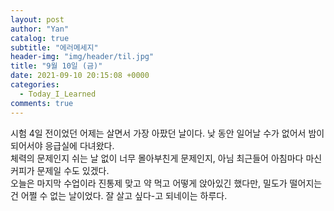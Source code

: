 ```yaml
---
layout: post
author: "Yan"
catalog: true
subtitle: "에러메세지"
header-img: "img/header/til.jpg"
title: "9월 10일 (금)"
date: 2021-09-10 20:15:08 +0000
categories:
  - Today_I_Learned
comments: true
---
```


시험 4일 전이었던 어제는 살면서 가장 아팠던 날이다. 낮 동안 일어날 수가 없어서 밤이 되어서야 응급실에 다녀왔다.  
체력의 문제인지 쉬는 날 없이 너무 몰아부친게 문제인지, 아님 최근들어 아침마다 마신 커피가 문제일 수도 있겠다.  
오늘은 마지막 수업이라 진통제 맞고 약 먹고 어떻게 앉아있긴 했다만, 밀도가 떨어지는 건 어쩔 수 없는 날이었다.
잘 살고 싶다-고 되네이는 하루다.